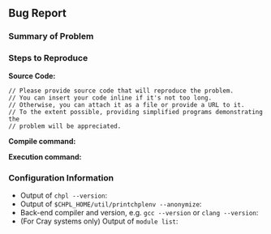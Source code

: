 ## Bug Report
<!--
If you are filing an issue that is not a bug report, please feel free to erase
this template and describe the issue as clearly as possible
-->


### Summary of Problem
<!--
What behavior did you observe when encountering this issue?
What behavior did you expect to observe?
-->


### Steps to Reproduce

**Source Code:**

```chapel
// Please provide source code that will reproduce the problem.
// You can insert your code inline if it's not too long.
// Otherwise, you can attach it as a file or provide a URL to it.
// To the extent possible, providing simplified programs demonstrating the
// problem will be appreciated.
```

**Compile command:**
<!-- e.g. `chpl foo.chpl -o foo` -->

**Execution command:**
<!-- e.g. `./foo 42`. If an input file is required, include it as well. -->


### Configuration Information

- Output of `chpl --version`:
- Output of `$CHPL_HOME/util/printchplenv --anonymize`:
- Back-end compiler and version, e.g. `gcc --version` or `clang --version`:
- (For Cray systems only) Output of `module list`:

